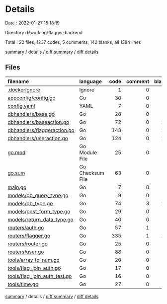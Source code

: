 # Details

Date : 2022-01-27 15:18:19

Directory d:\working\flagger-backend

Total : 22 files,  1237 codes, 5 comments, 142 blanks, all 1384 lines

[summary](results.md) / details / [diff summary](diff.md) / [diff details](diff-details.md)

## Files
| filename | language | code | comment | blank | total |
| :--- | :--- | ---: | ---: | ---: | ---: |
| [.dockerignore](/.dockerignore) | Ignore | 1 | 0 | 0 | 1 |
| [appconfig/config.go](/appconfig/config.go) | Go | 30 | 0 | 7 | 37 |
| [config.yaml](/config.yaml) | YAML | 7 | 0 | 2 | 9 |
| [dbhandlers/base.go](/dbhandlers/base.go) | Go | 28 | 0 | 6 | 34 |
| [dbhandlers/baseaction.go](/dbhandlers/baseaction.go) | Go | 72 | 0 | 14 | 86 |
| [dbhandlers/flaggeraction.go](/dbhandlers/flaggeraction.go) | Go | 143 | 0 | 14 | 157 |
| [dbhandlers/useraction.go](/dbhandlers/useraction.go) | Go | 124 | 0 | 12 | 136 |
| [go.mod](/go.mod) | Go Module File | 25 | 0 | 3 | 28 |
| [go.sum](/go.sum) | Go Checksum File | 63 | 0 | 1 | 64 |
| [main.go](/main.go) | Go | 7 | 0 | 3 | 10 |
| [models/db_query_type.go](/models/db_query_type.go) | Go | 9 | 0 | 4 | 13 |
| [models/db_type.go](/models/db_type.go) | Go | 74 | 3 | 12 | 89 |
| [models/post_form_type.go](/models/post_form_type.go) | Go | 29 | 0 | 3 | 32 |
| [models/return_data_type.go](/models/return_data_type.go) | Go | 40 | 0 | 6 | 46 |
| [routers/auth.go](/routers/auth.go) | Go | 57 | 1 | 7 | 65 |
| [routers/flagger.go](/routers/flagger.go) | Go | 335 | 1 | 16 | 352 |
| [routers/router.go](/routers/router.go) | Go | 25 | 0 | 7 | 32 |
| [routers/user.go](/routers/user.go) | Go | 88 | 0 | 7 | 95 |
| [tools/array_to_num.go](/tools/array_to_num.go) | Go | 20 | 0 | 4 | 24 |
| [tools/flag_join_auth.go](/tools/flag_join_auth.go) | Go | 17 | 0 | 4 | 21 |
| [tools/flag_join_auth_test.go](/tools/flag_join_auth_test.go) | Go | 16 | 0 | 5 | 21 |
| [tools/time.go](/tools/time.go) | Go | 27 | 0 | 5 | 32 |

[summary](results.md) / details / [diff summary](diff.md) / [diff details](diff-details.md)